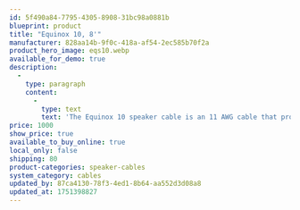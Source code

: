 ```yaml
---
id: 5f490a84-7795-4305-8908-31bc98a0881b
blueprint: product
title: "Equinox 10, 8'"
manufacturer: 828aa14b-9f0c-418a-af54-2ec585b70f2a
product_hero_image: eqs10.webp
available_for_demo: true
description:
  -
    type: paragraph
    content:
      -
        type: text
        text: 'The Equinox 10 speaker cable is an 11 AWG cable that provides amazing value to owners of premium quality AV systems. This audiophile speaker cable retains the vivid three-dimensional sound of Wireworld’s esteemed Eclipse Series and is affordably priced to fit a wide range of quality A/V systems. With twice as many strand groups and greater stability than Equinox 8, this cable sounds more alive in every way. The upgrade to OCC-7N Copper provides greater clarity and wider dynamic contrasts than Oasis 10. Standard or Biwire speaker connection available. In-wall rated CL3 / FT4.'
price: 1000
show_price: true
available_to_buy_online: true
local_only: false
shipping: 80
product-categories: speaker-cables
system_category: cables
updated_by: 87ca4130-78f3-4ed1-8b64-aa552d3d08a8
updated_at: 1751398827
---
```

